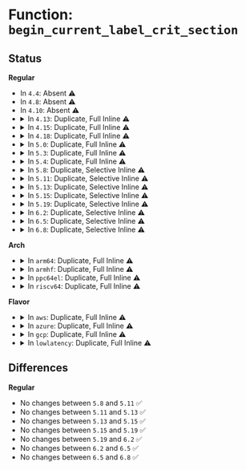# Function: <code>begin_current_label_crit_section</code>

## Status
<b>Regular</b>
<ul>
<li>
In <code>4.4</code>: Absent ⚠️
</li>
<li>
In <code>4.8</code>: Absent ⚠️
</li>
<li>
In <code>4.10</code>: Absent ⚠️
</li>
<li>
<details>
<summary>In <code>4.13</code>: Duplicate, Full Inline ⚠️</summary>

**Collision:** Static Duplication

**Inline:** Full

**Transformation:** False

**Instances:**

```
In security/apparmor/apparmorfs.c (ffffffff813da7a6)
Location: security/apparmor/include/context.h:209
Inline: True
Inline callers:
  - security/apparmor/apparmorfs.c:seq_ns_name_show
  - security/apparmor/apparmorfs.c:seq_ns_level_show
  - security/apparmor/apparmorfs.c:seq_ns_nsstacked_show
  - security/apparmor/apparmorfs.c:seq_ns_stacked_show
  - security/apparmor/apparmorfs.c:aa_write_access
  - security/apparmor/apparmorfs.c:profile_remove
  - security/apparmor/apparmorfs.c:policy_update
```
```
In security/apparmor/lsm.c (ffffffff813e8c53)
Location: security/apparmor/include/context.h:209
Inline: True
Inline callers:
  - security/apparmor/lsm.c:apparmor_socket_getpeersec_stream
  - security/apparmor/lsm.c:apparmor_socket_create
  - security/apparmor/lsm.c:apparmor_setprocattr
  - security/apparmor/lsm.c:apparmor_file_alloc_security
  - security/apparmor/lsm.c:apparmor_ptrace_traceme
  - security/apparmor/lsm.c:apparmor_ptrace_access_check
```
```
In security/apparmor/net.c (ffffffff813f1b16)
Location: security/apparmor/include/context.h:209
Inline: True
Inline callers:
  - security/apparmor/net.c:aa_sk_perm
```
```
In security/apparmor/af_unix.c (ffffffff813f3656)
Location: security/apparmor/include/context.h:209
Inline: True
Inline callers:
  - security/apparmor/af_unix.c:aa_unix_opt_perm
  - security/apparmor/af_unix.c:aa_unix_accept_perm
  - security/apparmor/af_unix.c:aa_unix_listen_perm
  - security/apparmor/af_unix.c:aa_unix_bind_perm
  - security/apparmor/af_unix.c:aa_unix_sock_perm
```
</details>
</li>
<li>
<details>
<summary>In <code>4.15</code>: Duplicate, Full Inline ⚠️</summary>

**Collision:** Static Duplication

**Inline:** Full

**Transformation:** False

**Instances:**

```
In security/apparmor/apparmorfs.c (ffffffff81400276)
Location: security/apparmor/include/context.h:209
Inline: True
Inline callers:
  - security/apparmor/apparmorfs.c:seq_ns_name_show
  - security/apparmor/apparmorfs.c:seq_ns_level_show
  - security/apparmor/apparmorfs.c:seq_ns_nsstacked_show
  - security/apparmor/apparmorfs.c:seq_ns_stacked_show
  - security/apparmor/apparmorfs.c:aa_write_access
  - security/apparmor/apparmorfs.c:profile_remove
  - security/apparmor/apparmorfs.c:policy_update
```
```
In security/apparmor/lsm.c (ffffffff81410fc1)
Location: security/apparmor/include/context.h:209
Inline: True
Inline callers:
  - security/apparmor/lsm.c:apparmor_socket_getpeersec_stream
  - security/apparmor/lsm.c:apparmor_socket_create
  - security/apparmor/lsm.c:apparmor_setprocattr
  - security/apparmor/lsm.c:apparmor_file_alloc_security
  - security/apparmor/lsm.c:apparmor_ptrace_traceme
  - security/apparmor/lsm.c:apparmor_ptrace_access_check
```
```
In security/apparmor/net.c (ffffffff81419b36)
Location: security/apparmor/include/context.h:209
Inline: True
Inline callers:
  - security/apparmor/net.c:aa_sk_perm
```
```
In security/apparmor/af_unix.c (ffffffff8141b7f6)
Location: security/apparmor/include/context.h:209
Inline: True
Inline callers:
  - security/apparmor/af_unix.c:aa_unix_opt_perm
  - security/apparmor/af_unix.c:aa_unix_accept_perm
  - security/apparmor/af_unix.c:aa_unix_listen_perm
  - security/apparmor/af_unix.c:aa_unix_bind_perm
  - security/apparmor/af_unix.c:aa_unix_sock_perm
```
</details>
</li>
<li>
<details>
<summary>In <code>4.18</code>: Duplicate, Full Inline ⚠️</summary>

**Collision:** Static Duplication

**Inline:** Full

**Transformation:** False

**Instances:**

```
In security/apparmor/apparmorfs.c (ffffffff814313a5)
Location: security/apparmor/include/cred.h:150
Inline: True
Inline callers:
  - security/apparmor/apparmorfs.c:seq_ns_name_show
  - security/apparmor/apparmorfs.c:seq_ns_level_show
  - security/apparmor/apparmorfs.c:seq_ns_nsstacked_show
  - security/apparmor/apparmorfs.c:seq_ns_stacked_show
  - security/apparmor/apparmorfs.c:aa_write_access
  - security/apparmor/apparmorfs.c:profile_remove
  - security/apparmor/apparmorfs.c:policy_update
```
```
In security/apparmor/lsm.c (ffffffff81443571)
Location: security/apparmor/include/cred.h:150
Inline: True
Inline callers:
  - security/apparmor/lsm.c:apparmor_socket_getpeersec_stream
  - security/apparmor/lsm.c:apparmor_socket_create
  - security/apparmor/lsm.c:apparmor_setprocattr
  - security/apparmor/lsm.c:apparmor_file_alloc_security
  - security/apparmor/lsm.c:apparmor_ptrace_traceme
  - security/apparmor/lsm.c:apparmor_ptrace_access_check
```
```
In security/apparmor/net.c (ffffffff8144bf95)
Location: security/apparmor/include/cred.h:150
Inline: True
Inline callers:
  - security/apparmor/net.c:aa_sk_perm
```
```
In security/apparmor/af_unix.c (ffffffff8144d6e5)
Location: security/apparmor/include/cred.h:150
Inline: True
Inline callers:
  - security/apparmor/af_unix.c:aa_unix_opt_perm
  - security/apparmor/af_unix.c:aa_unix_accept_perm
  - security/apparmor/af_unix.c:aa_unix_listen_perm
  - security/apparmor/af_unix.c:aa_unix_bind_perm
  - security/apparmor/af_unix.c:aa_unix_sock_perm
```
</details>
</li>
<li>
<details>
<summary>In <code>5.0</code>: Duplicate, Full Inline ⚠️</summary>

**Collision:** Static Duplication

**Inline:** Full

**Transformation:** False

**Instances:**

```
In security/apparmor/apparmorfs.c (ffffffff8144e2a5)
Location: security/apparmor/include/cred.h:164
Inline: True
Inline callers:
  - security/apparmor/apparmorfs.c:seq_ns_name_show
  - security/apparmor/apparmorfs.c:seq_ns_level_show
  - security/apparmor/apparmorfs.c:seq_ns_nsstacked_show
  - security/apparmor/apparmorfs.c:seq_ns_stacked_show
  - security/apparmor/apparmorfs.c:aa_write_access
  - security/apparmor/apparmorfs.c:profile_remove
  - security/apparmor/apparmorfs.c:policy_update
```
```
In security/apparmor/lsm.c (ffffffff81460833)
Location: security/apparmor/include/cred.h:164
Inline: True
Inline callers:
  - security/apparmor/lsm.c:apparmor_socket_getpeersec_stream
  - security/apparmor/lsm.c:apparmor_socket_create
  - security/apparmor/lsm.c:apparmor_setprocattr
  - security/apparmor/lsm.c:apparmor_file_alloc_security
```
```
In security/apparmor/net.c (ffffffff81468f15)
Location: security/apparmor/include/cred.h:164
Inline: True
Inline callers:
  - security/apparmor/net.c:aa_sk_perm
```
```
In security/apparmor/af_unix.c (ffffffff8146a685)
Location: security/apparmor/include/cred.h:164
Inline: True
Inline callers:
  - security/apparmor/af_unix.c:aa_unix_opt_perm
  - security/apparmor/af_unix.c:aa_unix_accept_perm
  - security/apparmor/af_unix.c:aa_unix_listen_perm
  - security/apparmor/af_unix.c:aa_unix_bind_perm
  - security/apparmor/af_unix.c:aa_unix_sock_perm
```
</details>
</li>
<li>
<details>
<summary>In <code>5.3</code>: Duplicate, Full Inline ⚠️</summary>

**Collision:** Static Duplication

**Inline:** Full

**Transformation:** False

**Instances:**

```
In security/apparmor/apparmorfs.c (ffffffff8147bbb5)
Location: security/apparmor/include/cred.h:160
Inline: True
Inline callers:
  - security/apparmor/apparmorfs.c:seq_ns_name_show
  - security/apparmor/apparmorfs.c:seq_ns_level_show
  - security/apparmor/apparmorfs.c:seq_ns_nsstacked_show
  - security/apparmor/apparmorfs.c:seq_ns_stacked_show
  - security/apparmor/apparmorfs.c:profile_remove
  - security/apparmor/apparmorfs.c:policy_update
```
```
In security/apparmor/lsm.c (ffffffff8148d573)
Location: security/apparmor/include/cred.h:160
Inline: True
Inline callers:
  - security/apparmor/lsm.c:apparmor_socket_getpeersec_stream
  - security/apparmor/lsm.c:apparmor_socket_create
  - security/apparmor/lsm.c:apparmor_setprocattr
  - security/apparmor/lsm.c:apparmor_file_alloc_security
```
```
In security/apparmor/net.c (ffffffff81495f65)
Location: security/apparmor/include/cred.h:160
Inline: True
Inline callers:
  - security/apparmor/net.c:aa_sk_perm
```
```
In security/apparmor/af_unix.c (ffffffff814976a5)
Location: security/apparmor/include/cred.h:160
Inline: True
Inline callers:
  - security/apparmor/af_unix.c:aa_unix_opt_perm
  - security/apparmor/af_unix.c:aa_unix_accept_perm
  - security/apparmor/af_unix.c:aa_unix_listen_perm
  - security/apparmor/af_unix.c:aa_unix_bind_perm
  - security/apparmor/af_unix.c:aa_unix_sock_perm
```
</details>
</li>
<li>
<details>
<summary>In <code>5.4</code>: Duplicate, Full Inline ⚠️</summary>

**Collision:** Static Duplication

**Inline:** Full

**Transformation:** False

**Instances:**

```
In security/apparmor/apparmorfs.c (ffffffff814959d5)
Location: security/apparmor/include/cred.h:160
Inline: True
Inline callers:
  - security/apparmor/apparmorfs.c:seq_ns_name_show
  - security/apparmor/apparmorfs.c:seq_ns_level_show
  - security/apparmor/apparmorfs.c:seq_ns_nsstacked_show
  - security/apparmor/apparmorfs.c:seq_ns_stacked_show
  - security/apparmor/apparmorfs.c:profile_remove
  - security/apparmor/apparmorfs.c:policy_update
```
```
In security/apparmor/lsm.c (ffffffff814a7433)
Location: security/apparmor/include/cred.h:160
Inline: True
Inline callers:
  - security/apparmor/lsm.c:apparmor_socket_getpeersec_stream
  - security/apparmor/lsm.c:apparmor_socket_create
  - security/apparmor/lsm.c:apparmor_setprocattr
  - security/apparmor/lsm.c:apparmor_file_alloc_security
```
```
In security/apparmor/net.c (ffffffff814afe95)
Location: security/apparmor/include/cred.h:160
Inline: True
Inline callers:
  - security/apparmor/net.c:aa_sk_perm
```
```
In security/apparmor/af_unix.c (ffffffff814b15d5)
Location: security/apparmor/include/cred.h:160
Inline: True
Inline callers:
  - security/apparmor/af_unix.c:aa_unix_opt_perm
  - security/apparmor/af_unix.c:aa_unix_accept_perm
  - security/apparmor/af_unix.c:aa_unix_listen_perm
  - security/apparmor/af_unix.c:aa_unix_bind_perm
  - security/apparmor/af_unix.c:aa_unix_sock_perm
```
</details>
</li>
<li>
<details>
<summary>In <code>5.8</code>: Duplicate, Selective Inline ⚠️</summary>

```c
struct aa_label *begin_current_label_crit_section();
```

**Collision:** Static Duplication

**Inline:** Selective

**Transformation:** False

**Instances:**

```
In security/apparmor/apparmorfs.c (ffffffff814edc40)
Location: security/apparmor/include/cred.h:160
Inline: False
Direct callers:
  - security/apparmor/apparmorfs.c:seq_ns_name_show
  - security/apparmor/apparmorfs.c:seq_ns_level_show
  - security/apparmor/apparmorfs.c:seq_ns_nsstacked_show
  - security/apparmor/apparmorfs.c:seq_ns_stacked_show
  - security/apparmor/apparmorfs.c:profile_remove
  - security/apparmor/apparmorfs.c:policy_update
```
```
In security/apparmor/lsm.c (ffffffff81505083)
Location: security/apparmor/include/cred.h:160
Inline: True
Inline callers:
  - security/apparmor/lsm.c:apparmor_socket_getpeersec_stream
  - security/apparmor/lsm.c:apparmor_socket_create
  - security/apparmor/lsm.c:apparmor_file_alloc_security
Direct callers:
  - security/apparmor/lsm.c:apparmor_setprocattr
  - security/apparmor/lsm.c:apparmor_setprocattr
```
```
In security/apparmor/net.c (ffffffff8150f305)
Location: security/apparmor/include/cred.h:160
Inline: True
Inline callers:
  - security/apparmor/net.c:aa_sk_perm
```
```
In security/apparmor/af_unix.c (ffffffff8150f970)
Location: security/apparmor/include/cred.h:160
Inline: False
Direct callers:
  - security/apparmor/af_unix.c:aa_unix_opt_perm
  - security/apparmor/af_unix.c:aa_unix_accept_perm
  - security/apparmor/af_unix.c:aa_unix_listen_perm
  - security/apparmor/af_unix.c:aa_unix_bind_perm
  - security/apparmor/af_unix.c:aa_unix_sock_perm
```
**Symbols:**

```
ffffffff814edc40-ffffffff814edd08: begin_current_label_crit_section (STB_LOCAL)
ffffffff81500d90-ffffffff81500e58: begin_current_label_crit_section (STB_LOCAL)
ffffffff8150f970-ffffffff8150fa38: begin_current_label_crit_section (STB_LOCAL)
```
</details>
</li>
<li>
<details>
<summary>In <code>5.11</code>: Duplicate, Selective Inline ⚠️</summary>

```c
struct aa_label *begin_current_label_crit_section();
```

**Collision:** Static Duplication

**Inline:** Selective

**Transformation:** False

**Instances:**

```
In security/apparmor/apparmorfs.c (ffffffff8150b2c0)
Location: security/apparmor/include/cred.h:160
Inline: False
Direct callers:
  - security/apparmor/apparmorfs.c:seq_ns_name_show
  - security/apparmor/apparmorfs.c:seq_ns_level_show
  - security/apparmor/apparmorfs.c:seq_ns_nsstacked_show
  - security/apparmor/apparmorfs.c:seq_ns_stacked_show
  - security/apparmor/apparmorfs.c:profile_remove
  - security/apparmor/apparmorfs.c:policy_update
```
```
In security/apparmor/lsm.c (ffffffff81521675)
Location: security/apparmor/include/cred.h:160
Inline: True
Inline callers:
  - security/apparmor/lsm.c:apparmor_socket_create
  - security/apparmor/lsm.c:apparmor_file_alloc_security
Direct callers:
  - security/apparmor/lsm.c:apparmor_socket_getpeersec_stream
  - security/apparmor/lsm.c:apparmor_setprocattr
  - security/apparmor/lsm.c:apparmor_setprocattr
```
```
In security/apparmor/net.c (ffffffff8152c145)
Location: security/apparmor/include/cred.h:160
Inline: True
Inline callers:
  - security/apparmor/net.c:aa_sk_perm
```
```
In security/apparmor/af_unix.c (ffffffff8152c7b0)
Location: security/apparmor/include/cred.h:160
Inline: False
Direct callers:
  - security/apparmor/af_unix.c:aa_unix_opt_perm
  - security/apparmor/af_unix.c:aa_unix_accept_perm
  - security/apparmor/af_unix.c:aa_unix_listen_perm
  - security/apparmor/af_unix.c:aa_unix_bind_perm
  - security/apparmor/af_unix.c:aa_unix_sock_perm
```
**Symbols:**

```
ffffffff8150b2c0-ffffffff8150b391: begin_current_label_crit_section (STB_LOCAL)
ffffffff81520e60-ffffffff81520f31: begin_current_label_crit_section (STB_LOCAL)
ffffffff8152c7b0-ffffffff8152c881: begin_current_label_crit_section (STB_LOCAL)
```
</details>
</li>
<li>
<details>
<summary>In <code>5.13</code>: Duplicate, Selective Inline ⚠️</summary>

```c
struct aa_label *begin_current_label_crit_section();
```

**Collision:** Static Duplication

**Inline:** Selective

**Transformation:** False

**Instances:**

```
In security/apparmor/apparmorfs.c (ffffffff81511a20)
Location: security/apparmor/include/cred.h:160
Inline: False
Direct callers:
  - security/apparmor/apparmorfs.c:seq_ns_name_show
  - security/apparmor/apparmorfs.c:seq_ns_level_show
  - security/apparmor/apparmorfs.c:seq_ns_nsstacked_show
  - security/apparmor/apparmorfs.c:seq_ns_stacked_show
  - security/apparmor/apparmorfs.c:profile_remove
  - security/apparmor/apparmorfs.c:policy_update
```
```
In security/apparmor/lsm.c (ffffffff81527a55)
Location: security/apparmor/include/cred.h:160
Inline: True
Inline callers:
  - security/apparmor/lsm.c:apparmor_socket_create
  - security/apparmor/lsm.c:apparmor_file_alloc_security
Direct callers:
  - security/apparmor/lsm.c:apparmor_socket_getpeersec_stream
  - security/apparmor/lsm.c:apparmor_setprocattr
  - security/apparmor/lsm.c:apparmor_setprocattr
```
```
In security/apparmor/net.c (ffffffff815323e5)
Location: security/apparmor/include/cred.h:160
Inline: True
Inline callers:
  - security/apparmor/net.c:aa_sk_perm
```
```
In security/apparmor/af_unix.c (ffffffff81532af0)
Location: security/apparmor/include/cred.h:160
Inline: False
Direct callers:
  - security/apparmor/af_unix.c:aa_unix_opt_perm
  - security/apparmor/af_unix.c:aa_unix_accept_perm
  - security/apparmor/af_unix.c:aa_unix_listen_perm
  - security/apparmor/af_unix.c:aa_unix_bind_perm
  - security/apparmor/af_unix.c:aa_unix_sock_perm
```
**Symbols:**

```
ffffffff81511a20-ffffffff81511ae9: begin_current_label_crit_section (STB_LOCAL)
ffffffff81527130-ffffffff815271f9: begin_current_label_crit_section (STB_LOCAL)
ffffffff81532af0-ffffffff81532bb9: begin_current_label_crit_section (STB_LOCAL)
```
</details>
</li>
<li>
<details>
<summary>In <code>5.15</code>: Duplicate, Selective Inline ⚠️</summary>

```c
struct aa_label *begin_current_label_crit_section();
```

**Collision:** Static Duplication

**Inline:** Selective

**Transformation:** False

**Instances:**

```
In security/apparmor/apparmorfs.c (ffffffff8156f620)
Location: security/apparmor/include/cred.h:160
Inline: False
Direct callers:
  - security/apparmor/apparmorfs.c:seq_ns_name_show
  - security/apparmor/apparmorfs.c:seq_ns_level_show
  - security/apparmor/apparmorfs.c:seq_ns_nsstacked_show
  - security/apparmor/apparmorfs.c:seq_ns_stacked_show
  - security/apparmor/apparmorfs.c:profile_remove
  - security/apparmor/apparmorfs.c:policy_update
```
```
In security/apparmor/lsm.c (ffffffff81585ce5)
Location: security/apparmor/include/cred.h:160
Inline: True
Inline callers:
  - security/apparmor/lsm.c:apparmor_socket_create
  - security/apparmor/lsm.c:apparmor_file_alloc_security
Direct callers:
  - security/apparmor/lsm.c:apparmor_socket_getpeersec_stream
  - security/apparmor/lsm.c:apparmor_setprocattr
  - security/apparmor/lsm.c:apparmor_setprocattr
```
```
In security/apparmor/net.c (ffffffff81590965)
Location: security/apparmor/include/cred.h:160
Inline: True
Inline callers:
  - security/apparmor/net.c:aa_sk_perm
```
```
In security/apparmor/af_unix.c (ffffffff81591070)
Location: security/apparmor/include/cred.h:160
Inline: False
Direct callers:
  - security/apparmor/af_unix.c:aa_unix_opt_perm
  - security/apparmor/af_unix.c:aa_unix_accept_perm
  - security/apparmor/af_unix.c:aa_unix_listen_perm
  - security/apparmor/af_unix.c:aa_unix_bind_perm
  - security/apparmor/af_unix.c:aa_unix_sock_perm
```
**Symbols:**

```
ffffffff8156f620-ffffffff8156f6e9: begin_current_label_crit_section (STB_LOCAL)
ffffffff815853c0-ffffffff81585489: begin_current_label_crit_section (STB_LOCAL)
ffffffff81591070-ffffffff81591139: begin_current_label_crit_section (STB_LOCAL)
```
</details>
</li>
<li>
<details>
<summary>In <code>5.19</code>: Duplicate, Selective Inline ⚠️</summary>

```c
struct aa_label *begin_current_label_crit_section();
```

**Collision:** Static Duplication

**Inline:** Selective

**Transformation:** False

**Instances:**

```
In security/apparmor/apparmorfs.c (ffffffff8160bb60)
Location: security/apparmor/include/cred.h:147
Inline: False
Direct callers:
  - security/apparmor/apparmorfs.c:seq_ns_name_show
  - security/apparmor/apparmorfs.c:seq_ns_level_show
  - security/apparmor/apparmorfs.c:seq_ns_nsstacked_show
  - security/apparmor/apparmorfs.c:seq_ns_stacked_show
  - security/apparmor/apparmorfs.c:profile_remove
  - security/apparmor/apparmorfs.c:policy_update
```
```
In security/apparmor/lsm.c (ffffffff816220a0)
Location: security/apparmor/include/cred.h:147
Inline: False
Direct callers:
  - security/apparmor/lsm.c:apparmor_socket_getpeersec_stream
  - security/apparmor/lsm.c:apparmor_socket_create
  - security/apparmor/lsm.c:apparmor_userns_create
  - security/apparmor/lsm.c:apparmor_setprocattr
  - security/apparmor/lsm.c:apparmor_setprocattr
  - security/apparmor/lsm.c:apparmor_file_alloc_security
  - security/apparmor/lsm.c:apparmor_inode_create
```
```
In security/apparmor/net.c (ffffffff81631a65)
Location: security/apparmor/include/cred.h:147
Inline: True
Inline callers:
  - security/apparmor/net.c:aa_sk_perm
```
```
In security/apparmor/af_unix.c (ffffffff81632be0)
Location: security/apparmor/include/cred.h:147
Inline: False
Direct callers:
  - security/apparmor/af_unix.c:aa_unix_opt_perm
  - security/apparmor/af_unix.c:aa_unix_accept_perm
  - security/apparmor/af_unix.c:aa_unix_listen_perm
  - security/apparmor/af_unix.c:aa_unix_bind_perm
  - security/apparmor/af_unix.c:aa_unix_sock_perm
```
**Symbols:**

```
ffffffff8160bb60-ffffffff8160bc38: begin_current_label_crit_section (STB_LOCAL)
ffffffff816220a0-ffffffff81622178: begin_current_label_crit_section (STB_LOCAL)
ffffffff81632be0-ffffffff81632cb8: begin_current_label_crit_section (STB_LOCAL)
```
</details>
</li>
<li>
<details>
<summary>In <code>6.2</code>: Duplicate, Selective Inline ⚠️</summary>

```c
struct aa_label *begin_current_label_crit_section();
```

**Collision:** Static Duplication

**Inline:** Selective

**Transformation:** False

**Instances:**

```
In security/apparmor/apparmorfs.c (ffffffff816bdc60)
Location: security/apparmor/include/cred.h:147
Inline: False
Direct callers:
  - security/apparmor/apparmorfs.c:seq_ns_name_show
  - security/apparmor/apparmorfs.c:seq_ns_level_show
  - security/apparmor/apparmorfs.c:seq_ns_nsstacked_show
  - security/apparmor/apparmorfs.c:seq_ns_stacked_show
  - security/apparmor/apparmorfs.c:profile_remove
  - security/apparmor/apparmorfs.c:policy_update
```
```
In security/apparmor/lsm.c (ffffffff816d59d0)
Location: security/apparmor/include/cred.h:147
Inline: False
Direct callers:
  - security/apparmor/lsm.c:apparmor_socket_getpeersec_stream
  - security/apparmor/lsm.c:apparmor_socket_create
  - security/apparmor/lsm.c:apparmor_userns_create
  - security/apparmor/lsm.c:apparmor_setprocattr
  - security/apparmor/lsm.c:apparmor_task_prctl
  - security/apparmor/lsm.c:apparmor_file_alloc_security
  - security/apparmor/lsm.c:apparmor_inode_create
```
```
In security/apparmor/net.c (ffffffff816e67c5)
Location: security/apparmor/include/cred.h:147
Inline: True
Inline callers:
  - security/apparmor/net.c:aa_sk_perm
```
```
In security/apparmor/af_unix.c (ffffffff816e7a30)
Location: security/apparmor/include/cred.h:147
Inline: False
Direct callers:
  - security/apparmor/af_unix.c:aa_unix_opt_perm
  - security/apparmor/af_unix.c:aa_unix_accept_perm
  - security/apparmor/af_unix.c:aa_unix_listen_perm
  - security/apparmor/af_unix.c:aa_unix_bind_perm
  - security/apparmor/af_unix.c:aa_unix_sock_perm
```
**Symbols:**

```
ffffffff816bdc60-ffffffff816bdd38: begin_current_label_crit_section (STB_LOCAL)
ffffffff816d59d0-ffffffff816d5aa8: begin_current_label_crit_section (STB_LOCAL)
ffffffff816e7a30-ffffffff816e7b08: begin_current_label_crit_section (STB_LOCAL)
```
</details>
</li>
<li>
<details>
<summary>In <code>6.5</code>: Duplicate, Selective Inline ⚠️</summary>

```c
struct aa_label *begin_current_label_crit_section();
```

**Collision:** Static Duplication

**Inline:** Selective

**Transformation:** False

**Instances:**

```
In security/apparmor/apparmorfs.c (ffffffff816f6710)
Location: security/apparmor/include/cred.h:147
Inline: False
Direct callers:
  - security/apparmor/apparmorfs.c:seq_ns_name_show
  - security/apparmor/apparmorfs.c:seq_ns_level_show
  - security/apparmor/apparmorfs.c:seq_ns_nsstacked_show
  - security/apparmor/apparmorfs.c:seq_ns_stacked_show
  - security/apparmor/apparmorfs.c:profile_remove
  - security/apparmor/apparmorfs.c:policy_update
```
```
In security/apparmor/lsm.c (ffffffff8170ebd0)
Location: security/apparmor/include/cred.h:147
Inline: False
Direct callers:
  - security/apparmor/lsm.c:apparmor_socket_getpeersec_stream
  - security/apparmor/lsm.c:apparmor_socket_create
  - security/apparmor/lsm.c:apparmor_userns_create
  - security/apparmor/lsm.c:apparmor_setprocattr
  - security/apparmor/lsm.c:apparmor_task_prctl
  - security/apparmor/lsm.c:apparmor_file_alloc_security
  - security/apparmor/lsm.c:apparmor_inode_create
```
```
In security/apparmor/net.c (ffffffff8171fef5)
Location: security/apparmor/include/cred.h:147
Inline: True
Inline callers:
  - security/apparmor/net.c:aa_sk_perm
```
```
In security/apparmor/af_unix.c (ffffffff817211b0)
Location: security/apparmor/include/cred.h:147
Inline: False
Direct callers:
  - security/apparmor/af_unix.c:aa_unix_opt_perm
  - security/apparmor/af_unix.c:aa_unix_accept_perm
  - security/apparmor/af_unix.c:aa_unix_listen_perm
  - security/apparmor/af_unix.c:aa_unix_bind_perm
  - security/apparmor/af_unix.c:aa_unix_sock_perm
```
**Symbols:**

```
ffffffff816f6710-ffffffff816f67e4: begin_current_label_crit_section (STB_LOCAL)
ffffffff8170ebd0-ffffffff8170eca4: begin_current_label_crit_section (STB_LOCAL)
ffffffff817211b0-ffffffff81721284: begin_current_label_crit_section (STB_LOCAL)
```
</details>
</li>
<li>
<details>
<summary>In <code>6.8</code>: Duplicate, Selective Inline ⚠️</summary>

```c
struct aa_label *begin_current_label_crit_section();
```

**Collision:** Static Duplication

**Inline:** Selective

**Transformation:** False

**Instances:**

```
In security/apparmor/apparmorfs.c (ffffffff81733470)
Location: security/apparmor/include/cred.h:147
Inline: False
Direct callers:
  - security/apparmor/apparmorfs.c:seq_ns_name_show
  - security/apparmor/apparmorfs.c:seq_ns_level_show
  - security/apparmor/apparmorfs.c:seq_ns_nsstacked_show
  - security/apparmor/apparmorfs.c:seq_ns_stacked_show
  - security/apparmor/apparmorfs.c:profile_remove
  - security/apparmor/apparmorfs.c:policy_update
```
```
In security/apparmor/lsm.c (ffffffff8174ef33)
Location: security/apparmor/include/cred.h:147
Inline: True
Inline callers:
  - security/apparmor/lsm.c:apparmor_file_alloc_security
  - security/apparmor/lsm.c:apparmor_inode_create
Direct callers:
  - security/apparmor/lsm.c:apparmor_socket_getpeersec_stream
  - security/apparmor/lsm.c:apparmor_userns_create
  - security/apparmor/lsm.c:do_setattr
  - security/apparmor/lsm.c:do_setattr
  - security/apparmor/lsm.c:do_setattr
```
```
In security/apparmor/net.c (ffffffff8175e925)
Location: security/apparmor/include/cred.h:147
Inline: True
Inline callers:
  - security/apparmor/net.c:aa_sk_perm
```
```
In security/apparmor/af_unix.c (ffffffff8175fcd0)
Location: security/apparmor/include/cred.h:147
Inline: False
Direct callers:
  - security/apparmor/af_unix.c:aa_unix_opt_perm
  - security/apparmor/af_unix.c:aa_unix_accept_perm
  - security/apparmor/af_unix.c:aa_unix_listen_perm
  - security/apparmor/af_unix.c:aa_unix_bind_perm
  - security/apparmor/af_unix.c:aa_unix_sock_perm
```
```
In security/apparmor/af_inet.c (ffffffff81762370)
Location: security/apparmor/include/cred.h:147
Inline: False
Direct callers:
  - security/apparmor/af_inet.c:aa_inet_sock_perm
  - security/apparmor/af_inet.c:aa_inet_opt_perm
  - security/apparmor/af_inet.c:aa_inet_msg_perm
  - security/apparmor/af_inet.c:aa_inet_accept_perm
  - security/apparmor/af_inet.c:aa_inet_listen_perm
  - security/apparmor/af_inet.c:aa_inet_connect_perm
  - security/apparmor/af_inet.c:aa_inet_bind_perm
```
**Symbols:**

```
ffffffff81733470-ffffffff81733547: begin_current_label_crit_section (STB_LOCAL)
ffffffff8174ce50-ffffffff8174cf27: begin_current_label_crit_section (STB_LOCAL)
ffffffff8175fcd0-ffffffff8175fda7: begin_current_label_crit_section (STB_LOCAL)
ffffffff81762370-ffffffff81762447: begin_current_label_crit_section (STB_LOCAL)
```
</details>
</li>
</ul>
<b>Arch</b>
<ul>
<li>
<details>
<summary>In <code>arm64</code>: Duplicate, Full Inline ⚠️</summary>

**Collision:** Static Duplication

**Inline:** Full

**Transformation:** False

**Instances:**

```
In security/apparmor/apparmorfs.c (ffff80001058b8e4)
Location: security/apparmor/include/cred.h:160
Inline: True
Inline callers:
  - security/apparmor/apparmorfs.c:seq_ns_name_show
  - security/apparmor/apparmorfs.c:seq_ns_level_show
  - security/apparmor/apparmorfs.c:seq_ns_nsstacked_show
  - security/apparmor/apparmorfs.c:seq_ns_stacked_show
  - security/apparmor/apparmorfs.c:profile_remove
  - security/apparmor/apparmorfs.c:policy_update
```
```
In security/apparmor/lsm.c (ffff80001059e40c)
Location: security/apparmor/include/cred.h:160
Inline: True
Inline callers:
  - security/apparmor/lsm.c:apparmor_socket_getpeersec_stream
  - security/apparmor/lsm.c:apparmor_socket_create
  - security/apparmor/lsm.c:apparmor_setprocattr
  - security/apparmor/lsm.c:apparmor_file_alloc_security
```
```
In security/apparmor/net.c (ffff8000105a760c)
Location: security/apparmor/include/cred.h:160
Inline: True
Inline callers:
  - security/apparmor/net.c:aa_sk_perm
```
```
In security/apparmor/af_unix.c (ffff8000105a8ef4)
Location: security/apparmor/include/cred.h:160
Inline: True
Inline callers:
  - security/apparmor/af_unix.c:aa_unix_opt_perm
  - security/apparmor/af_unix.c:aa_unix_accept_perm
  - security/apparmor/af_unix.c:aa_unix_listen_perm
  - security/apparmor/af_unix.c:aa_unix_bind_perm
  - security/apparmor/af_unix.c:aa_unix_sock_perm
```
</details>
</li>
<li>
<details>
<summary>In <code>armhf</code>: Duplicate, Full Inline ⚠️</summary>

**Collision:** Static Duplication

**Inline:** Full

**Transformation:** False

**Instances:**

```
In security/apparmor/apparmorfs.c (c073c574)
Location: security/apparmor/include/cred.h:160
Inline: True
Inline callers:
  - security/apparmor/apparmorfs.c:seq_ns_name_show
  - security/apparmor/apparmorfs.c:seq_ns_level_show
  - security/apparmor/apparmorfs.c:seq_ns_nsstacked_show
  - security/apparmor/apparmorfs.c:seq_ns_stacked_show
  - security/apparmor/apparmorfs.c:profile_remove
  - security/apparmor/apparmorfs.c:policy_update
```
```
In security/apparmor/lsm.c (c074f360)
Location: security/apparmor/include/cred.h:160
Inline: True
Inline callers:
  - security/apparmor/lsm.c:apparmor_socket_getpeersec_stream
  - security/apparmor/lsm.c:apparmor_socket_create
  - security/apparmor/lsm.c:apparmor_setprocattr
  - security/apparmor/lsm.c:apparmor_file_alloc_security
```
```
In security/apparmor/net.c (c07575c4)
Location: security/apparmor/include/cred.h:160
Inline: True
Inline callers:
  - security/apparmor/net.c:aa_sk_perm
```
```
In security/apparmor/af_unix.c (c0758fa8)
Location: security/apparmor/include/cred.h:160
Inline: True
Inline callers:
  - security/apparmor/af_unix.c:aa_unix_opt_perm
  - security/apparmor/af_unix.c:aa_unix_accept_perm
  - security/apparmor/af_unix.c:aa_unix_listen_perm
  - security/apparmor/af_unix.c:aa_unix_bind_perm
  - security/apparmor/af_unix.c:aa_unix_sock_perm
```
</details>
</li>
<li>
<details>
<summary>In <code>ppc64el</code>: Duplicate, Full Inline ⚠️</summary>

**Collision:** Static Duplication

**Inline:** Full

**Transformation:** False

**Instances:**

```
In security/apparmor/apparmorfs.c (c0000000006fd450)
Location: security/apparmor/include/cred.h:160
Inline: True
Inline callers:
  - security/apparmor/apparmorfs.c:seq_ns_name_show
  - security/apparmor/apparmorfs.c:seq_ns_level_show
  - security/apparmor/apparmorfs.c:seq_ns_nsstacked_show
  - security/apparmor/apparmorfs.c:seq_ns_stacked_show
  - security/apparmor/apparmorfs.c:profile_remove
  - security/apparmor/apparmorfs.c:policy_update
```
```
In security/apparmor/lsm.c (c000000000715364)
Location: security/apparmor/include/cred.h:160
Inline: True
Inline callers:
  - security/apparmor/lsm.c:apparmor_socket_getpeersec_stream
  - security/apparmor/lsm.c:apparmor_socket_create
  - security/apparmor/lsm.c:apparmor_setprocattr
  - security/apparmor/lsm.c:apparmor_file_alloc_security
```
```
In security/apparmor/net.c (c000000000723fdc)
Location: security/apparmor/include/cred.h:160
Inline: True
Inline callers:
  - security/apparmor/net.c:aa_sk_perm
```
```
In security/apparmor/af_unix.c (c000000000726170)
Location: security/apparmor/include/cred.h:160
Inline: True
Inline callers:
  - security/apparmor/af_unix.c:aa_unix_opt_perm
  - security/apparmor/af_unix.c:aa_unix_accept_perm
  - security/apparmor/af_unix.c:aa_unix_listen_perm
  - security/apparmor/af_unix.c:aa_unix_bind_perm
  - security/apparmor/af_unix.c:aa_unix_sock_perm
```
</details>
</li>
<li>
<details>
<summary>In <code>riscv64</code>: Duplicate, Full Inline ⚠️</summary>

**Collision:** Static Duplication

**Inline:** Full

**Transformation:** False

**Instances:**

```
In security/apparmor/apparmorfs.c (ffffffe0003da0e6)
Location: security/apparmor/include/cred.h:160
Inline: True
Inline callers:
  - security/apparmor/apparmorfs.c:seq_ns_name_show
  - security/apparmor/apparmorfs.c:seq_ns_level_show
  - security/apparmor/apparmorfs.c:seq_ns_nsstacked_show
  - security/apparmor/apparmorfs.c:seq_ns_stacked_show
  - security/apparmor/apparmorfs.c:profile_remove
  - security/apparmor/apparmorfs.c:policy_update
```
```
In security/apparmor/lsm.c (ffffffe0003e9a0a)
Location: security/apparmor/include/cred.h:160
Inline: True
Inline callers:
  - security/apparmor/lsm.c:apparmor_socket_getpeersec_stream
  - security/apparmor/lsm.c:apparmor_socket_create
  - security/apparmor/lsm.c:apparmor_setprocattr
  - security/apparmor/lsm.c:apparmor_file_alloc_security
```
```
In security/apparmor/net.c (ffffffe0003f0e1c)
Location: security/apparmor/include/cred.h:160
Inline: True
Inline callers:
  - security/apparmor/net.c:aa_sk_perm
```
```
In security/apparmor/af_unix.c (ffffffe0003f2434)
Location: security/apparmor/include/cred.h:160
Inline: True
Inline callers:
  - security/apparmor/af_unix.c:aa_unix_opt_perm
  - security/apparmor/af_unix.c:aa_unix_accept_perm
  - security/apparmor/af_unix.c:aa_unix_listen_perm
  - security/apparmor/af_unix.c:aa_unix_bind_perm
  - security/apparmor/af_unix.c:aa_unix_sock_perm
```
</details>
</li>
</ul>
<b>Flavor</b>
<ul>
<li>
<details>
<summary>In <code>aws</code>: Duplicate, Full Inline ⚠️</summary>

**Collision:** Static Duplication

**Inline:** Full

**Transformation:** False

**Instances:**

```
In security/apparmor/apparmorfs.c (ffffffff8148dfb5)
Location: security/apparmor/include/cred.h:160
Inline: True
Inline callers:
  - security/apparmor/apparmorfs.c:seq_ns_name_show
  - security/apparmor/apparmorfs.c:seq_ns_level_show
  - security/apparmor/apparmorfs.c:seq_ns_nsstacked_show
  - security/apparmor/apparmorfs.c:seq_ns_stacked_show
  - security/apparmor/apparmorfs.c:profile_remove
  - security/apparmor/apparmorfs.c:policy_update
```
```
In security/apparmor/lsm.c (ffffffff8149fa13)
Location: security/apparmor/include/cred.h:160
Inline: True
Inline callers:
  - security/apparmor/lsm.c:apparmor_socket_getpeersec_stream
  - security/apparmor/lsm.c:apparmor_socket_create
  - security/apparmor/lsm.c:apparmor_setprocattr
  - security/apparmor/lsm.c:apparmor_file_alloc_security
```
```
In security/apparmor/net.c (ffffffff814a8475)
Location: security/apparmor/include/cred.h:160
Inline: True
Inline callers:
  - security/apparmor/net.c:aa_sk_perm
```
```
In security/apparmor/af_unix.c (ffffffff814a9bb5)
Location: security/apparmor/include/cred.h:160
Inline: True
Inline callers:
  - security/apparmor/af_unix.c:aa_unix_opt_perm
  - security/apparmor/af_unix.c:aa_unix_accept_perm
  - security/apparmor/af_unix.c:aa_unix_listen_perm
  - security/apparmor/af_unix.c:aa_unix_bind_perm
  - security/apparmor/af_unix.c:aa_unix_sock_perm
```
</details>
</li>
<li>
<details>
<summary>In <code>azure</code>: Duplicate, Full Inline ⚠️</summary>

**Collision:** Static Duplication

**Inline:** Full

**Transformation:** False

**Instances:**

```
In security/apparmor/apparmorfs.c (ffffffff8147e9d5)
Location: security/apparmor/include/cred.h:160
Inline: True
Inline callers:
  - security/apparmor/apparmorfs.c:seq_ns_name_show
  - security/apparmor/apparmorfs.c:seq_ns_level_show
  - security/apparmor/apparmorfs.c:seq_ns_nsstacked_show
  - security/apparmor/apparmorfs.c:seq_ns_stacked_show
  - security/apparmor/apparmorfs.c:profile_remove
  - security/apparmor/apparmorfs.c:policy_update
```
```
In security/apparmor/lsm.c (ffffffff81490433)
Location: security/apparmor/include/cred.h:160
Inline: True
Inline callers:
  - security/apparmor/lsm.c:apparmor_socket_getpeersec_stream
  - security/apparmor/lsm.c:apparmor_socket_create
  - security/apparmor/lsm.c:apparmor_setprocattr
  - security/apparmor/lsm.c:apparmor_file_alloc_security
```
```
In security/apparmor/net.c (ffffffff81498e95)
Location: security/apparmor/include/cred.h:160
Inline: True
Inline callers:
  - security/apparmor/net.c:aa_sk_perm
```
```
In security/apparmor/af_unix.c (ffffffff8149a5d5)
Location: security/apparmor/include/cred.h:160
Inline: True
Inline callers:
  - security/apparmor/af_unix.c:aa_unix_opt_perm
  - security/apparmor/af_unix.c:aa_unix_accept_perm
  - security/apparmor/af_unix.c:aa_unix_listen_perm
  - security/apparmor/af_unix.c:aa_unix_bind_perm
  - security/apparmor/af_unix.c:aa_unix_sock_perm
```
</details>
</li>
<li>
<details>
<summary>In <code>gcp</code>: Duplicate, Full Inline ⚠️</summary>

**Collision:** Static Duplication

**Inline:** Full

**Transformation:** False

**Instances:**

```
In security/apparmor/apparmorfs.c (ffffffff8148a055)
Location: security/apparmor/include/cred.h:160
Inline: True
Inline callers:
  - security/apparmor/apparmorfs.c:seq_ns_name_show
  - security/apparmor/apparmorfs.c:seq_ns_level_show
  - security/apparmor/apparmorfs.c:seq_ns_nsstacked_show
  - security/apparmor/apparmorfs.c:seq_ns_stacked_show
  - security/apparmor/apparmorfs.c:profile_remove
  - security/apparmor/apparmorfs.c:policy_update
```
```
In security/apparmor/lsm.c (ffffffff8149bab3)
Location: security/apparmor/include/cred.h:160
Inline: True
Inline callers:
  - security/apparmor/lsm.c:apparmor_socket_getpeersec_stream
  - security/apparmor/lsm.c:apparmor_socket_create
  - security/apparmor/lsm.c:apparmor_setprocattr
  - security/apparmor/lsm.c:apparmor_file_alloc_security
```
```
In security/apparmor/net.c (ffffffff814a4515)
Location: security/apparmor/include/cred.h:160
Inline: True
Inline callers:
  - security/apparmor/net.c:aa_sk_perm
```
```
In security/apparmor/af_unix.c (ffffffff814a5c55)
Location: security/apparmor/include/cred.h:160
Inline: True
Inline callers:
  - security/apparmor/af_unix.c:aa_unix_opt_perm
  - security/apparmor/af_unix.c:aa_unix_accept_perm
  - security/apparmor/af_unix.c:aa_unix_listen_perm
  - security/apparmor/af_unix.c:aa_unix_bind_perm
  - security/apparmor/af_unix.c:aa_unix_sock_perm
```
</details>
</li>
<li>
<details>
<summary>In <code>lowlatency</code>: Duplicate, Full Inline ⚠️</summary>

**Collision:** Static Duplication

**Inline:** Full

**Transformation:** False

**Instances:**

```
In security/apparmor/apparmorfs.c (ffffffff814a1b95)
Location: security/apparmor/include/cred.h:160
Inline: True
Inline callers:
  - security/apparmor/apparmorfs.c:seq_ns_name_show
  - security/apparmor/apparmorfs.c:seq_ns_level_show
  - security/apparmor/apparmorfs.c:seq_ns_nsstacked_show
  - security/apparmor/apparmorfs.c:seq_ns_stacked_show
  - security/apparmor/apparmorfs.c:profile_remove
  - security/apparmor/apparmorfs.c:policy_update
```
```
In security/apparmor/lsm.c (ffffffff814b4012)
Location: security/apparmor/include/cred.h:160
Inline: True
Inline callers:
  - security/apparmor/lsm.c:apparmor_socket_getpeersec_stream
  - security/apparmor/lsm.c:apparmor_socket_create
  - security/apparmor/lsm.c:apparmor_setprocattr
  - security/apparmor/lsm.c:apparmor_file_alloc_security
```
```
In security/apparmor/net.c (ffffffff814bcda5)
Location: security/apparmor/include/cred.h:160
Inline: True
Inline callers:
  - security/apparmor/net.c:aa_sk_perm
```
```
In security/apparmor/af_unix.c (ffffffff814be4f5)
Location: security/apparmor/include/cred.h:160
Inline: True
Inline callers:
  - security/apparmor/af_unix.c:aa_unix_opt_perm
  - security/apparmor/af_unix.c:aa_unix_accept_perm
  - security/apparmor/af_unix.c:aa_unix_listen_perm
  - security/apparmor/af_unix.c:aa_unix_bind_perm
  - security/apparmor/af_unix.c:aa_unix_sock_perm
```
</details>
</li>
</ul>

## Differences
<b>Regular</b>
<ul>
<li>
No changes between <code>5.8</code> and <code>5.11</code> ✅
</li>
<li>
No changes between <code>5.11</code> and <code>5.13</code> ✅
</li>
<li>
No changes between <code>5.13</code> and <code>5.15</code> ✅
</li>
<li>
No changes between <code>5.15</code> and <code>5.19</code> ✅
</li>
<li>
No changes between <code>5.19</code> and <code>6.2</code> ✅
</li>
<li>
No changes between <code>6.2</code> and <code>6.5</code> ✅
</li>
<li>
No changes between <code>6.5</code> and <code>6.8</code> ✅
</li>
</ul>
